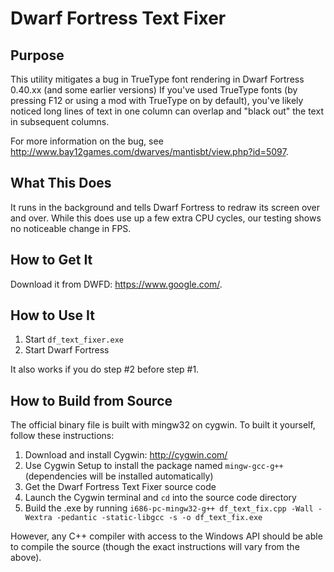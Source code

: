 Dwarf Fortress Text Fixer
=========================

Purpose
-------
This utility mitigates a bug in TrueType font rendering in Dwarf Fortress 0.40.xx (and some earlier versions) If you've used TrueType fonts (by pressing F12 or using a mod with TrueType on by default), you've likely noticed long lines of text in one column can overlap and "black out" the text in subsequent columns.

For more information on the bug, see http://www.bay12games.com/dwarves/mantisbt/view.php?id=5097.

What This Does
--------------
It runs in the background and tells Dwarf Fortress to redraw its screen over and over. While this does use up a few extra CPU cycles, our testing shows no noticeable change in FPS.

How to Get It
-------------
Download it from DWFD: https://www.google.com/.

How to Use It
-------------
1. Start `df_text_fixer.exe`
2. Start Dwarf Fortress

It also works if you do step #2 before step #1.

How to Build from Source
------------------------
The official binary file is built with mingw32 on cygwin. To built it yourself, follow these instructions:

1. Download and install Cygwin: http://cygwin.com/
2. Use Cygwin Setup to install the package named `mingw-gcc-g++` (dependencies will be installed automatically)
3. Get the Dwarf Fortress Text Fixer source code
4. Launch the Cygwin terminal and `cd` into the source code directory
5. Build the .exe by running `i686-pc-mingw32-g++ df_text_fix.cpp -Wall -Wextra -pedantic -static-libgcc -s -o df_text_fix.exe`

However, any C++ compiler with access to the Windows API should be able to compile the source (though the exact instructions will vary from the above).